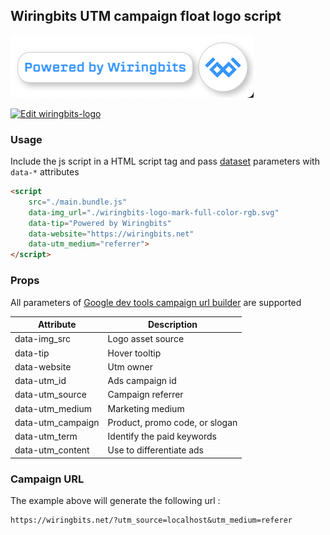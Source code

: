 ## Wiringbits UTM campaign float logo script

![hover_screenshot](/docs/onHover.png)

[![Edit wiringbits-logo](https://codesandbox.io/static/img/play-codesandbox.svg)](https://codesandbox.io/s/github/saulpalv/wiringbits-logo/tree/master/?fontsize=14&hidenavigation=1&theme=dark)

### Usage
Include the js script in a HTML script tag and pass [dataset](https://developer.mozilla.org/en-US/docs/Web/API/HTMLElement/dataset) parameters with `data-*` attributes

```html
<script 
    src="./main.bundle.js" 
    data-img_url="./wiringbits-logo-mark-full-color-rgb.svg"
    data-tip="Powered by Wiringbits"
    data-website="https://wiringbits.net"
    data-utm_medium="referrer">
</script>
```

### Props
All parameters of [Google dev tools campaign url builder](https://ga-dev-tools.web.app/ga4/campaign-url-builder/) are supported

|Attribute         |Description                      |
|-                 |-                                |
|data-img_src      |Logo asset source                |
|data-tip          |Hover tooltip                    |
|data-website      |Utm owner                        |
|data-utm_id       |Ads campaign id                  |
|data-utm_source   |Campaign referrer                |
|data-utm_medium   |Marketing medium                 |
|data-utm_campaign |Product, promo code, or slogan   |
|data-utm_term     |Identify the paid keywords       |
|data-utm_content  |Use to differentiate ads         |


### Campaign URL

The example above will generate the following url : 

```
https://wiringbits.net/?utm_source=localhost&utm_medium=referer
```